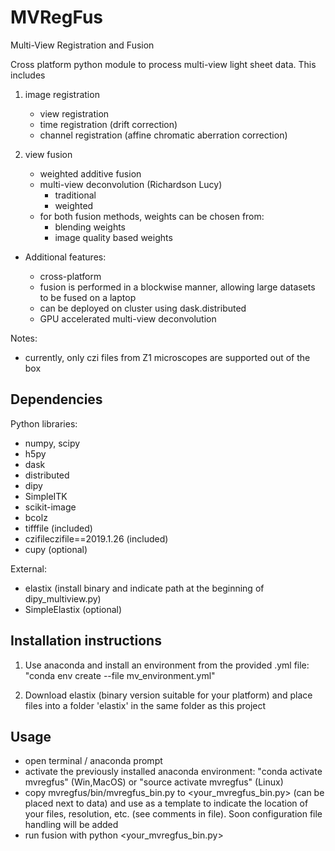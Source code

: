# MVRegFus

Multi-View Registration and Fusion

Cross platform python module to process multi-view light sheet data. This includes

1) image registration
    - view registration
    - time registration (drift correction)
    - channel registration (affine chromatic aberration correction)
    
2) view fusion
    - weighted additive fusion
    - multi-view deconvolution (Richardson Lucy)
        - traditional
        - weighted
    - for both fusion methods, weights can be chosen from:
        - blending weights
        - image quality based weights
        
- Additional features:

    - cross-platform
    - fusion is performed in a blockwise manner, allowing large datasets to be fused on a laptop
    - can be deployed on cluster using dask.distributed
    - GPU accelerated multi-view deconvolution

Notes:
- currently, only czi files from Z1 microscopes are supported out of the box

## Dependencies

Python libraries:
- numpy, scipy
- h5py
- dask
- distributed
- dipy
- SimpleITK
- scikit-image
- bcolz
- tifffile (included)
- czifileczifile==2019.1.26 (included)
- cupy (optional)

External:
- elastix (install binary and indicate path at the beginning of dipy_multiview.py)
- SimpleElastix (optional)

## Installation instructions

1) Use anaconda and install an environment from the provided .yml file:
"conda env create --file mv_environment.yml"

2) Download elastix (binary version suitable for your platform) and place files into a folder 'elastix' in the same folder as this project

## Usage

- open terminal / anaconda prompt
- activate the previously installed anaconda environment: "conda activate mvregfus" (Win,MacOS) or "source activate mvregfus" (Linux)
- copy mvregfus/bin/mvregfus_bin.py to <your_mvregfus_bin.py> (can be placed next to data) and use as a template to indicate the location of your files, resolution, etc. (see comments in file). Soon configuration file handling will be added
- run fusion with python <your_mvregfus_bin.py>